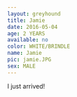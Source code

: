 ```yaml
---
layout: greyhound
title: Jamie
date: 2016-05-04
age: 2 YEARS
available: no
color: WHITE/BRINDLE
name: Jamie
pic: jamie.JPG
sex: MALE
---
```


I just arrived!
